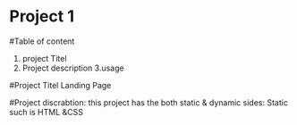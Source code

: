 # Project 1
#Table of content
1. project Titel
2. Project description
3.usage

#Project Titel
Landing Page

#Project discrabtion:
this project has the both static & dynamic sides:
Static such is HTML &CSS
